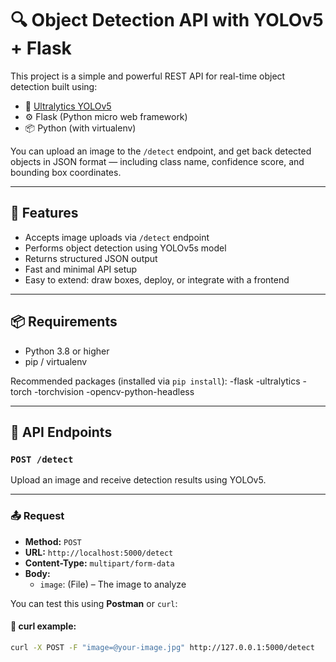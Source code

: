 # 🔍 Object Detection API with YOLOv5 + Flask

This project is a simple and powerful REST API for real-time object detection built using:

- 🧠 [Ultralytics YOLOv5](https://github.com/ultralytics/yolov5)
- ⚙️ Flask (Python micro web framework)
- 📦 Python (with virtualenv)

You can upload an image to the `/detect` endpoint, and get back detected objects in JSON format — including class name, confidence score, and bounding box coordinates.

---

## 🚀 Features

- Accepts image uploads via `/detect` endpoint
- Performs object detection using YOLOv5s model
- Returns structured JSON output
- Fast and minimal API setup
- Easy to extend: draw boxes, deploy, or integrate with a frontend

---

## 📦 Requirements

- Python 3.8 or higher
- pip / virtualenv

Recommended packages (installed via `pip install`):
-flask
-ultralytics
-torch
-torchvision
-opencv-python-headless

---

## 📂 API Endpoints

### `POST /detect`

Upload an image and receive detection results using YOLOv5.

---

### 📤 Request

- **Method:** `POST`
- **URL:** `http://localhost:5000/detect`
- **Content-Type:** `multipart/form-data`
- **Body:**
  - `image`: (File) – The image to analyze

You can test this using **Postman** or `curl`:

#### 🔧 curl example:
```bash
curl -X POST -F "image=@your-image.jpg" http://127.0.0.1:5000/detect
